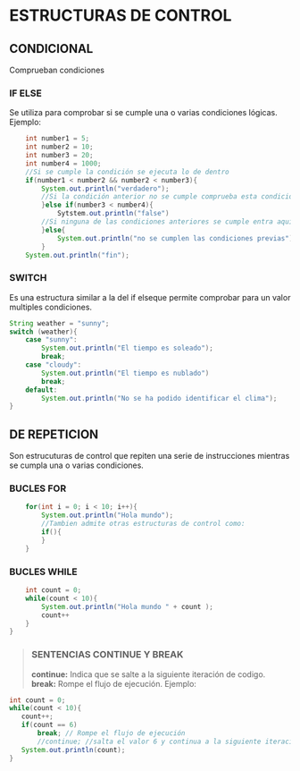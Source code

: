 ﻿ # ESTRUCTURAS DE CONTROL
## CONDICIONAL
 Comprueban condiciones 
 ### IF ELSE
Se utiliza para comprobar si se cumple una o varias condiciones lógicas.
Ejemplo:
```java
	int number1 = 5;
	int number2 = 10;	
	int number3 = 20;
	int number4 = 1000;
	//Si se cumple la condición se ejecuta lo de dentro
	if(number1 < number2 && number2 < number3){
		System.out.println("verdadero");
		//Si la condición anterior no se cumple comprueba esta condición
		}else if(number3 < number4){
			Sytstem.out.println("false")
		//Si ninguna de las condiciones anteriores se cumple entra aqui
 		}else{
			System.out.println("no se cumplen las condiciones previas");		
		}
	System.out.println("fin");
```

### SWITCH
Es una estructura similar a la del if elseque permite comprobar para un valor multiples condiciones.
```java
String weather = "sunny";
switch (weather){
	case "sunny":
		System.out.println("El tiempo es soleado");
		break;
	case "cloudy":
		System.out.println("El tiempo es nublado")
		break;
	default: 
		System.out.println("No se ha podido identificar el clima");
}
```

## DE REPETICION
Son estrucuturas de control que repiten una serie de instrucciones mientras se cumpla una o varias condiciones.

### BUCLES FOR
```java
	for(int i = 0; i < 10; i++){
		System.out.println("Hola mundo");
		//Tambien admite otras estructuras de control como:
		if(){
		}
	}
```
### BUCLES WHILE
```java	
	int count = 0; 
	while(count < 10){
		System.out.println("Hola mundo " + count );	
		count++
	}
}
```
> ### SENTENCIAS CONTINUE  Y BREAK
>**continue:** Indica que se salte a la siguiente iteración de codigo.
**break:** Rompe el flujo de ejecución.
Ejemplo:
 ```java 
int count = 0;
while(count < 10){
	count++;
	if(count == 6)
		break; // Rompe el flujo de ejecución
		//continue; //salta el valor 6 y continua a la siguiente iteración
	System.out.println(count);
}
```

